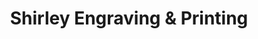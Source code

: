 ---
title: "Shirley Engraving & Printing"
url: /speedway/shirley-engraving-und-printing/
shop: Kopieren
---